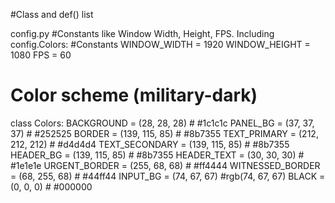 #Class and def() list

config.py #Constants like Window Width, Height, FPS. Including config.Colors:
#Constants
WINDOW_WIDTH = 1920
WINDOW_HEIGHT = 1080
FPS = 60

# Color scheme (military-dark)
class Colors:
    BACKGROUND = (28, 28, 28)          # #1c1c1c
    PANEL_BG = (37, 37, 37)            # #252525
    BORDER = (139, 115, 85)            # #8b7355
    TEXT_PRIMARY = (212, 212, 212)     # #d4d4d4
    TEXT_SECONDARY = (139, 115, 85)    # #8b7355
    HEADER_BG = (139, 115, 85)         # #8b7355
    HEADER_TEXT = (30, 30, 30)         # #1e1e1e
    URGENT_BORDER = (255, 68, 68)      # #ff4444
    WITNESSED_BORDER = (68, 255, 68)   # #44ff44
    INPUT_BG = (74, 67, 67)            #rgb(74, 67, 67)
    BLACK = (0, 0, 0)                  # #000000 

